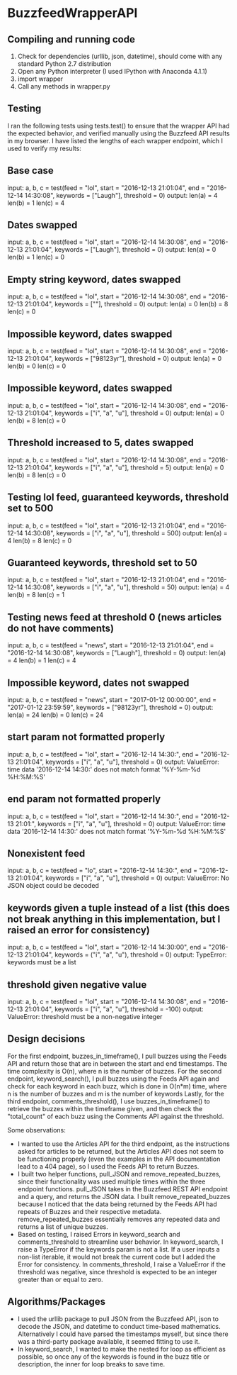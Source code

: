 # BuzzfeedWrapperAPI

## Compiling and running code
1. Check for dependencies (urllib, json, datetime), should come with any standard Python 2.7 distribution
2. Open any Python interpreter (I used IPython with Anaconda 4.1.1)
3. import wrapper
4. Call any methods in wrapper.py

## Testing
I ran the following tests using tests.test() to ensure that the wrapper API had the expected behavior, and verified manually using the Buzzfeed API results in my browser. I have listed the lengths of each wrapper endpoint, which I used to verify my results:

## Base case
input: a, b, c = test(feed = "lol", start = "2016-12-13 21:01:04", end = "2016-12-14 14:30:08", keywords = ["Laugh"], threshold = 0)
output:
len(a) = 4
len(b) = 1
len(c) = 4

## Dates swapped
input: a, b, c = test(feed = "lol", start = "2016-12-14 14:30:08", end = "2016-12-13 21:01:04", keywords = ["Laugh"], threshold = 0)
output:
len(a) = 0
len(b) = 1
len(c) = 0

## Empty string keyword, dates swapped
input: a, b, c = test(feed = "lol", start = "2016-12-14 14:30:08", end = "2016-12-13 21:01:04", keywords = [""], threshold = 0)
output:
len(a) = 0
len(b) = 8
len(c) = 0

## Impossible keyword, dates swapped
input: a, b, c = test(feed = "lol", start = "2016-12-14 14:30:08", end = "2016-12-13 21:01:04", keywords = ["98123yr"], threshold = 0)
output:
len(a) = 0
len(b) = 0
len(c) = 0

## Impossible keyword, dates swapped
input: a, b, c = test(feed = "lol", start = "2016-12-14 14:30:08", end = "2016-12-13 21:01:04", keywords = ["i", "a", "u"], threshold = 0)
output:
len(a) = 0
len(b) = 8
len(c) = 0

## Threshold increased to 5, dates swapped
input: a, b, c = test(feed = "lol", start = "2016-12-14 14:30:08", end = "2016-12-13 21:01:04", keywords = ["i", "a", "u"], threshold = 5)
output:
len(a) = 0
len(b) = 8
len(c) = 0

## Testing lol feed, guaranteed keywords, threshold set to 500
input: a, b, c = test(feed = "lol", start = "2016-12-13 21:01:04", end = "2016-12-14 14:30:08", keywords = ["i", "a", "u"], threshold = 500)
output:
len(a) = 4
len(b) = 8
len(c) = 0

## Guaranteed keywords, threshold set to 50
input: a, b, c = test(feed = "lol", start = "2016-12-13 21:01:04", end = "2016-12-14 14:30:08", keywords = ["i", "a", "u"], threshold = 50)
output:
len(a) = 4
len(b) = 8
len(c) = 1

## Testing news feed at threshold 0 (news articles do not have comments)
input: a, b, c = test(feed = "news", start = "2016-12-13 21:01:04", end = "2016-12-14 14:30:08", keywords = ["Laugh"], threshold = 0)
output:
len(a) = 4
len(b) = 1
len(c) = 4

## Impossible keyword, dates not swapped
input: a, b, c = test(feed = "news", start = "2017-01-12 00:00:00", end = "2017-01-12 23:59:59", keywords = ["98123yr"], threshold = 0)
output:
len(a) = 24
len(b) = 0
len(c) = 24

## start param not formatted properly
input: a, b, c = test(feed = "lol", start = "2016-12-14 14:30:", end = "2016-12-13 21:01:04", keywords = ["i", "a", "u"], threshold = 0)
output:
ValueError: time data '2016-12-14 14:30:' does not match format '%Y-%m-%d %H:%M:%S'

## end param not formatted properly
input: a, b, c = test(feed = "lol", start = "2016-12-14 14:30:", end = "2016-12-13 21:01:", keywords = ["i", "a", "u"], threshold = 0)
output:
ValueError: time data '2016-12-14 14:30:' does not match format '%Y-%m-%d %H:%M:%S'

## Nonexistent feed
input: a, b, c = test(feed = "lo", start = "2016-12-14 14:30:", end = "2016-12-13 21:01:04", keywords = ["i", "a", "u"], threshold = 0)
output:
ValueError: No JSON object could be decoded

## keywords given a tuple instead of a list (this does not break anything in this implementation, but I raised an error for consistency)
input: a, b, c = test(feed = "lol", start = "2016-12-14 14:30:00", end = "2016-12-13 21:01:04", keywords = ("i", "a", "u"), threshold = 0)
output:
TypeError: keywords must be a list

## threshold given negative value
input: a, b, c = test(feed = "lol", start = "2016-12-14 14:30:08", end = "2016-12-13 21:01:04", keywords = ["i", "a", "u"], threshold = -100)
output:
ValueError: threshold must be a non-negative integer

## Design decisions

For the first endpoint, buzzes_in_timeframe(), I pull buzzes using the Feeds API and return those that are in between the start and end timestamps. The time complexity is O(n), where n is the number of buzzes. For the second endpoint, keyword_search(), I pull buzzes using the Feeds API again and check for each keyword in each buzz, which is done in O(n*m) time, where n is the number of buzzes and m is the number of keywords Lastly, for the third endpoint, comments_threshold(), I use buzzes_in_timeframe() to retrieve the buzzes within the timeframe given, and then check the "total_count" of each buzz using the Comments API against the threshold.

Some observations:
- I wanted to use the Articles API for the third endpoint, as the instructions asked for articles to be returned, but the Articles API does not seem to be functioning properly (even the examples in the API documentation lead to a 404 page), so I used the Feeds API to return Buzzes.
- I built two helper functions, pull_JSON and remove_repeated_buzzes, since their functionality was used multiple times within the three endpoint functions. pull_JSON takes in the Buzzfeed REST API endpoint and a query, and returns the JSON data. I built remove_repeated_buzzes because I noticed that the data being returned by the Feeds API had repeats of Buzzes and their respective metadata. remove_repeated_buzzes essentially removes any repeated data and returns a list of unique buzzes.
- Based on testing, I raised Errors in keyword_search and comments_threshold to streamline user behavior. In keyword_search, I raise a TypeError if the keywords param is not a list. If a user inputs a non-list iterable, it would not break the current code but I added the Error for consistency. In comments_threshold, I raise a ValueError if the threshold was negative, since threshold is expected to be an integer greater than or equal to zero.

## Algorithms/Packages
- I used the urllib package to pull JSON from the Buzzfeed API, json to decode the JSON, and datetime to conduct time-based mathematics. Alternatively I could have parsed the timestamps myself, but since there was a third-party package available, it seemed fitting to use it.
- In keyword_search, I wanted to make the nested for loop as efficient as possible, so once any of the keywords is found in the buzz title or description, the inner for loop breaks to save time.